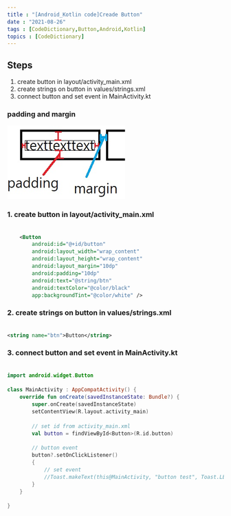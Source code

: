 ```yaml
---
title : "[Android_Kotlin code]Creade Button"
date : "2021-08-26"
tags : [CodeDictionary,Button,Android,Kotlin]
topics : [CodeDictionary]
---
```


## Steps
1. create button in layout/activity_main.xml
2. create strings on button in values/strings.xml
3. connect button and set event in MainActivity.kt

### padding and margin
![](https://raw.githubusercontent.com/eunhanlee/img/main/0053.jpg)

### 1. create button in layout/activity_main.xml
```xml

    <Button
        android:id="@+id/button"
        android:layout_width="wrap_content"
        android:layout_height="wrap_content"
        android:layout_margin="10dp"
        android:padding="10dp"
        android:text="@string/btn"
        android:textColor="@color/black"
        app:backgroundTint="@color/white" />
```

### 2. create strings on button in values/strings.xml
```xml

<string name="btn">Button</string>
```

### 3. connect button and set event in MainActivity.kt
```kotlin

import android.widget.Button

class MainActivity : AppCompatActivity() {
    override fun onCreate(savedInstanceState: Bundle?) {
        super.onCreate(savedInstanceState)
        setContentView(R.layout.activity_main)
        
        // set id from activity_main.xml
        val button = findViewById<Button>(R.id.button)

        // button event
        button?.setOnClickListener()
        {
            // set event
            //Toast.makeText(this@MainActivity, "button test", Toast.LENGTH_LONG).show()
        }
    }

}
```